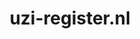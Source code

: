 ---
layout: post
title:  "uzi-register.nl"
internal_url:  "/data/uzi-register.nl.html"
categories: dutchgov
---